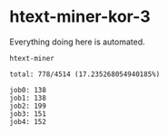 # htext-miner-kor-3

Everything doing here is automated.

```
htext-miner

total: 778/4514 (17.235268054940185%)

job0: 138
job1: 138
job2: 199
job3: 151
job4: 152
```